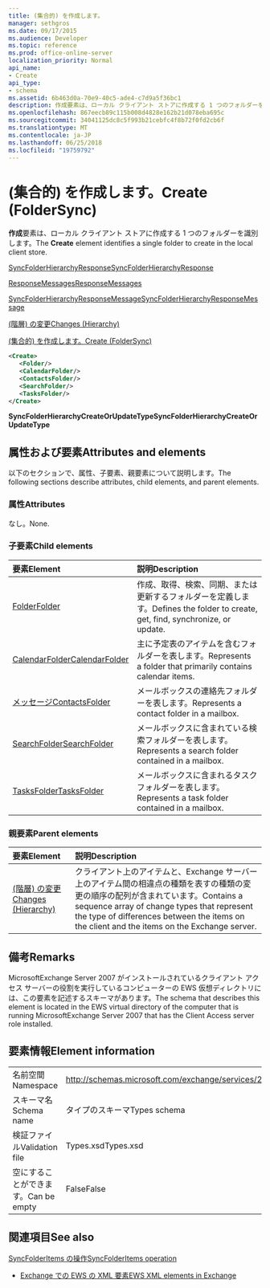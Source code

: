 ```yaml
---
title: (集合的) を作成します。
manager: sethgros
ms.date: 09/17/2015
ms.audience: Developer
ms.topic: reference
ms.prod: office-online-server
localization_priority: Normal
api_name:
- Create
api_type:
- schema
ms.assetid: 6b463d0a-70e9-40c5-ade4-c7d9a5f36bc1
description: 作成要素は、ローカル クライアント ストアに作成する 1 つのフォルダーを識別します。
ms.openlocfilehash: 867eecb89c115b008d4828e162b21d078eba695c
ms.sourcegitcommit: 34041125dc8c5f993b21cebfc4f8b72f0fd2cb6f
ms.translationtype: MT
ms.contentlocale: ja-JP
ms.lasthandoff: 06/25/2018
ms.locfileid: "19759792"
---
```

# <a name="create-foldersync"></a><span data-ttu-id="5ce9f-103">(集合的) を作成します。</span><span class="sxs-lookup"><span data-stu-id="5ce9f-103">Create (FolderSync)</span></span>

<span data-ttu-id="5ce9f-104">**作成**要素は、ローカル クライアント ストアに作成する 1 つのフォルダーを識別します。</span><span class="sxs-lookup"><span data-stu-id="5ce9f-104">The **Create** element identifies a single folder to create in the local client store.</span></span> 
  
[<span data-ttu-id="5ce9f-105">SyncFolderHierarchyResponse</span><span class="sxs-lookup"><span data-stu-id="5ce9f-105">SyncFolderHierarchyResponse</span></span>](syncfolderhierarchyresponse.md)
  
[<span data-ttu-id="5ce9f-106">ResponseMessages</span><span class="sxs-lookup"><span data-stu-id="5ce9f-106">ResponseMessages</span></span>](responsemessages.md)
  
[<span data-ttu-id="5ce9f-107">SyncFolderHierarchyResponseMessage</span><span class="sxs-lookup"><span data-stu-id="5ce9f-107">SyncFolderHierarchyResponseMessage</span></span>](syncfolderhierarchyresponsemessage.md)
  
[<span data-ttu-id="5ce9f-108">(階層) の変更</span><span class="sxs-lookup"><span data-stu-id="5ce9f-108">Changes (Hierarchy)</span></span>](changes-hierarchy.md)
  
[<span data-ttu-id="5ce9f-109">(集合的) を作成します。</span><span class="sxs-lookup"><span data-stu-id="5ce9f-109">Create (FolderSync)</span></span>](create-foldersync.md)
  
```xml
<Create>
   <Folder/>
   <CalendarFolder/>
   <ContactsFolder/>
   <SearchFolder/>
   <TasksFolder/>
</Create>
```

 <span data-ttu-id="5ce9f-110">**SyncFolderHierarchyCreateOrUpdateType**</span><span class="sxs-lookup"><span data-stu-id="5ce9f-110">**SyncFolderHierarchyCreateOrUpdateType**</span></span>
## <a name="attributes-and-elements"></a><span data-ttu-id="5ce9f-111">属性および要素</span><span class="sxs-lookup"><span data-stu-id="5ce9f-111">Attributes and elements</span></span>

<span data-ttu-id="5ce9f-112">以下のセクションで、属性、子要素、親要素について説明します。</span><span class="sxs-lookup"><span data-stu-id="5ce9f-112">The following sections describe attributes, child elements, and parent elements.</span></span>
  
### <a name="attributes"></a><span data-ttu-id="5ce9f-113">属性</span><span class="sxs-lookup"><span data-stu-id="5ce9f-113">Attributes</span></span>

<span data-ttu-id="5ce9f-114">なし。</span><span class="sxs-lookup"><span data-stu-id="5ce9f-114">None.</span></span>
  
### <a name="child-elements"></a><span data-ttu-id="5ce9f-115">子要素</span><span class="sxs-lookup"><span data-stu-id="5ce9f-115">Child elements</span></span>

|<span data-ttu-id="5ce9f-116">**要素**</span><span class="sxs-lookup"><span data-stu-id="5ce9f-116">**Element**</span></span>|<span data-ttu-id="5ce9f-117">**説明**</span><span class="sxs-lookup"><span data-stu-id="5ce9f-117">**Description**</span></span>|
|:-----|:-----|
|[<span data-ttu-id="5ce9f-118">Folder</span><span class="sxs-lookup"><span data-stu-id="5ce9f-118">Folder</span></span>](folder.md) <br/> |<span data-ttu-id="5ce9f-119">作成、取得、検索、同期、または更新するフォルダーを定義します。</span><span class="sxs-lookup"><span data-stu-id="5ce9f-119">Defines the folder to create, get, find, synchronize, or update.</span></span>  <br/> |
|[<span data-ttu-id="5ce9f-120">CalendarFolder</span><span class="sxs-lookup"><span data-stu-id="5ce9f-120">CalendarFolder</span></span>](calendarfolder.md) <br/> |<span data-ttu-id="5ce9f-121">主に予定表のアイテムを含むフォルダーを表します。</span><span class="sxs-lookup"><span data-stu-id="5ce9f-121">Represents a folder that primarily contains calendar items.</span></span>  <br/> |
|[<span data-ttu-id="5ce9f-122">メッセージ</span><span class="sxs-lookup"><span data-stu-id="5ce9f-122">ContactsFolder</span></span>](contactsfolder.md) <br/> |<span data-ttu-id="5ce9f-123">メールボックスの連絡先フォルダーを表します。</span><span class="sxs-lookup"><span data-stu-id="5ce9f-123">Represents a contact folder in a mailbox.</span></span>  <br/> |
|[<span data-ttu-id="5ce9f-124">SearchFolder</span><span class="sxs-lookup"><span data-stu-id="5ce9f-124">SearchFolder</span></span>](searchfolder.md) <br/> |<span data-ttu-id="5ce9f-125">メールボックスに含まれている検索フォルダーを表します。</span><span class="sxs-lookup"><span data-stu-id="5ce9f-125">Represents a search folder contained in a mailbox.</span></span>  <br/> |
|[<span data-ttu-id="5ce9f-126">TasksFolder</span><span class="sxs-lookup"><span data-stu-id="5ce9f-126">TasksFolder</span></span>](tasksfolder.md) <br/> |<span data-ttu-id="5ce9f-127">メールボックスに含まれるタスク フォルダーを表します。</span><span class="sxs-lookup"><span data-stu-id="5ce9f-127">Represents a task folder contained in a mailbox.</span></span>  <br/> |
   
### <a name="parent-elements"></a><span data-ttu-id="5ce9f-128">親要素</span><span class="sxs-lookup"><span data-stu-id="5ce9f-128">Parent elements</span></span>

|<span data-ttu-id="5ce9f-129">**要素**</span><span class="sxs-lookup"><span data-stu-id="5ce9f-129">**Element**</span></span>|<span data-ttu-id="5ce9f-130">**説明**</span><span class="sxs-lookup"><span data-stu-id="5ce9f-130">**Description**</span></span>|
|:-----|:-----|
|[<span data-ttu-id="5ce9f-131">(階層) の変更</span><span class="sxs-lookup"><span data-stu-id="5ce9f-131">Changes (Hierarchy)</span></span>](changes-hierarchy.md) <br/> |<span data-ttu-id="5ce9f-132">クライアント上のアイテムと、Exchange サーバー上のアイテム間の相違点の種類を表すの種類の変更の順序の配列が含まれています。</span><span class="sxs-lookup"><span data-stu-id="5ce9f-132">Contains a sequence array of change types that represent the type of differences between the items on the client and the items on the Exchange server.</span></span>  <br/> |
   
## <a name="remarks"></a><span data-ttu-id="5ce9f-133">備考</span><span class="sxs-lookup"><span data-stu-id="5ce9f-133">Remarks</span></span>

<span data-ttu-id="5ce9f-134">MicrosoftExchange Server 2007 がインストールされているクライアント アクセス サーバーの役割を実行しているコンピューターの EWS 仮想ディレクトリには、この要素を記述するスキーマがあります。</span><span class="sxs-lookup"><span data-stu-id="5ce9f-134">The schema that describes this element is located in the EWS virtual directory of the computer that is running MicrosoftExchange Server 2007 that has the Client Access server role installed.</span></span>
  
## <a name="element-information"></a><span data-ttu-id="5ce9f-135">要素情報</span><span class="sxs-lookup"><span data-stu-id="5ce9f-135">Element information</span></span>

|||
|:-----|:-----|
|<span data-ttu-id="5ce9f-136">名前空間</span><span class="sxs-lookup"><span data-stu-id="5ce9f-136">Namespace</span></span>  <br/> |http://schemas.microsoft.com/exchange/services/2006/types  <br/> |
|<span data-ttu-id="5ce9f-137">スキーマ名</span><span class="sxs-lookup"><span data-stu-id="5ce9f-137">Schema name</span></span>  <br/> |<span data-ttu-id="5ce9f-138">タイプのスキーマ</span><span class="sxs-lookup"><span data-stu-id="5ce9f-138">Types schema</span></span>  <br/> |
|<span data-ttu-id="5ce9f-139">検証ファイル</span><span class="sxs-lookup"><span data-stu-id="5ce9f-139">Validation file</span></span>  <br/> |<span data-ttu-id="5ce9f-140">Types.xsd</span><span class="sxs-lookup"><span data-stu-id="5ce9f-140">Types.xsd</span></span>  <br/> |
|<span data-ttu-id="5ce9f-141">空にすることができます。</span><span class="sxs-lookup"><span data-stu-id="5ce9f-141">Can be empty</span></span>  <br/> |<span data-ttu-id="5ce9f-142">False</span><span class="sxs-lookup"><span data-stu-id="5ce9f-142">False</span></span>  <br/> |
   
## <a name="see-also"></a><span data-ttu-id="5ce9f-143">関連項目</span><span class="sxs-lookup"><span data-stu-id="5ce9f-143">See also</span></span>



[<span data-ttu-id="5ce9f-144">SyncFolderItems の操作</span><span class="sxs-lookup"><span data-stu-id="5ce9f-144">SyncFolderItems operation</span></span>](syncfolderitems-operation.md)


- [<span data-ttu-id="5ce9f-145">Exchange での EWS の XML 要素</span><span class="sxs-lookup"><span data-stu-id="5ce9f-145">EWS XML elements in Exchange</span></span>](ews-xml-elements-in-exchange.md)

